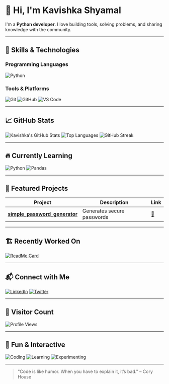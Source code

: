 # 👋 Hi, I'm Kavishka Shyamal

I'm a **Python developer**. I love building tools, solving problems, and sharing knowledge with the community.  

---

## 🧰 Skills & Technologies

### Programming Languages
![Python](https://img.shields.io/badge/Python-3776AB?style=for-the-badge&logo=python&logoColor=white)

### Tools & Platforms
![Git](https://img.shields.io/badge/Git-F05032?style=for-the-badge&logo=git&logoColor=white)
![GitHub](https://img.shields.io/badge/GitHub-181717?style=for-the-badge&logo=github&logoColor=white)
![VS Code](https://img.shields.io/badge/VS%20Code-0078D7?style=for-the-badge&logo=visual-studio-code&logoColor=white)

---

## 📈 GitHub Stats

![Kavishka's GitHub Stats](https://github-readme-stats.vercel.app/api?username=kavishkashyamal&show_icons=true&theme=radical&count_private=true)
![Top Languages](https://github-readme-stats.vercel.app/api/top-langs/?username=kavishkashyamal&layout=compact&theme=radical)
![GitHub Streak](https://streak-stats.demolab.com?user=kavishkashyamal&theme=radical)



---

## 🔥 Currently Learning

![Python](https://img.shields.io/badge/Python-3776AB?style=for-the-badge&logo=python&logoColor=white)
![Pandas](https://img.shields.io/badge/-Pandas-333333?style=flat&logo=pandas&logoColor=white)

---

## 📂 Featured Projects

| Project | Description | Link |
|---------|-------------|------|
| **[simple_password_generator](https://github.com/kavishkashyamal/my-python/blob/main/simple_password_generator)** | Generates secure passwords | [🔗](https://github.com/kavishkashyamal/my-python/tree/main/simple_password_generator)|


---

## 🏗️ Recently Worked On

[![ReadMe Card](https://github-readme-stats.vercel.app/api/pin/?username=kavishkashyamal&repo=my-python&theme=radical)](https://github.com/kavishkashyamal/my-python)

---

## 📬 Connect with Me

[![LinkedIn](https://img.shields.io/badge/LinkedIn-0A66C2?style=for-the-badge&logo=linkedin&logoColor=white)](www.linkedin.com/in/shyamalkavishka) 
[![Twitter](https://img.shields.io/badge/Twitter-1DA1F2?style=for-the-badge&logo=twitter&logoColor=white)](https://twitter.com/kavishkashyamal)

---

## 🌟 Visitor Count

![Profile Views](https://komarev.com/ghpvc/?username=Kavishkashyamal&color=blue)

---

## 🎨 Fun & Interactive

![Coding](https://img.shields.io/badge/Coding-💻-brightgreen?style=for-the-badge)
![Learning](https://img.shields.io/badge/Learning-📚-blue?style=for-the-badge)
![Experimenting](https://img.shields.io/badge/Experimenting-🧪-orange?style=for-the-badge)

---

> "Code is like humor. When you have to explain it, it’s bad." – Cory House
